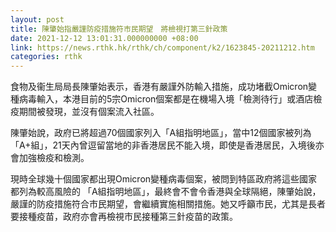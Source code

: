 ```yaml
---
layout: post
title: 陳肇始指嚴謹防疫措施符市民期望　將檢視打第三針政策
date: 2021-12-12 13:01:31.000000000 +08:00
link: https://news.rthk.hk/rthk/ch/component/k2/1623845-20211212.htm
categories: rthk
---
```


食物及衞生局局長陳肇始表示，香港有嚴謹外防輸入措施，成功堵截Omicron變種病毒輸入，本港目前的5宗Omicron個案都是在機場入境「檢測待行」或酒店檢疫期間被發現，並沒有個案流入社區。

陳肇始說，政府已將超過70個國家列入「A組指明地區」，當中12個國家被列為「A+組」，21天內曾逗留當地的非香港居民不能入境，即使是香港居民，入境後亦會加強檢疫和檢測。

現時全球幾十個國家都出現Omicron變種病毒個案，被問到特區政府將這些國家都列為較高風險的 「A組指明地區」，最終會不會令香港與全球隔絕，陳肇始說，嚴謹的防疫措施符合市民期望，會繼續實施相關措施。她又呼籲市民，尤其是長者要接種疫苗，政府亦會再檢視市民接種第三針疫苗的政策。
